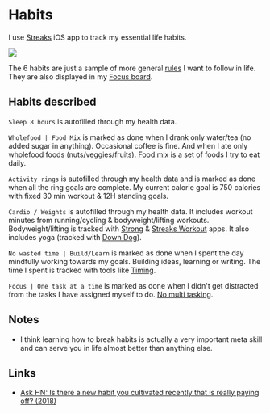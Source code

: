 # Habits

I use [Streaks](https://streaksapp.com) iOS app to track my essential life habits.

![](https://i.imgur.com/JARxjis.jpg)

The 6 habits are just a sample of more general [rules](rules.md) I want to follow in life. They are also displayed in my [Focus board](focusing.md).

## Habits described

`Sleep 8 hours` is autofilled through my health data.

`Wholefood | Food Mix` is marked as done when I drank only water/tea (no added sugar in anything). Occasional coffee is fine. And when I ate only wholefood foods (nuts/veggies/fruits). [Food mix](../health/nutrition/foods.md) is a set of foods I try to eat daily.

`Activity rings` is autofilled through my health data and is marked as done when all the ring goals are complete. My current calorie goal is 750 calories with fixed 30 min workout & 12H standing goals.

`Cardio / Weights` is autofilled through my health data. It includes workout minutes from running/cycling & bodyweight/lifting workouts. Bodyweight/lifting is tracked with [Strong](https://strong.app) & [Streaks Workout](https://streaksworkout.com) apps. It also includes yoga (tracked with [Down Dog](https://www.downdogapp.com)).

`No wasted time | Build/Learn` is marked as done when I spent the day mindfully working towards my goals. Building ideas, learning or writing. The time I spent is tracked with tools like [Timing](../macOS/apps/timing.md).

`Focus | One task at a time` is marked as done when I didn't get distracted from the tasks I have assigned myself to do. [No multi tasking](../research/solving-problems.md).

## Notes

- I think learning how to break habits is actually a very important meta skill and can serve you in life almost better than anything else.

## Links

- [Ask HN: Is there a new habit you cultivated recently that is really paying off? (2018)](https://news.ycombinator.com/item?id=17291127)
